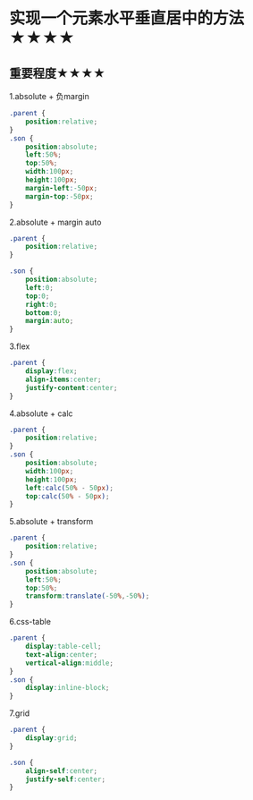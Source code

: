 # 实现一个元素水平垂直居中的方法★★★★
## 重要程度★★★★
1.absolute + 负margin

```css
.parent {
	position:relative;
}
.son {
	position:absolute;
	left:50%;
	top:50%;
	width:100px;
	height:100px;
	margin-left:-50px;
	margin-top:-50px;
}
```

2.absolute + margin auto
```css
.parent {
	position:relative;
}

.son {
	position:absolute;
	left:0;
	top:0;
	right:0;
	bottom:0;
	margin:auto;
}

```

3.flex
```css
.parent {
	display:flex;
	align-items:center;
	justify-content:center;
}
```

4.absolute + calc
```css
.parent {
	position:relative;
}
.son {
	position:absolute;
	width:100px;
	height:100px;
	left:calc(50% - 50px);
	top:calc(50% - 50px);
}
```

5.absolute + transform
```css
.parent {
	position:relative;
}
.son {
	position:absolute;
	left:50%;
	top:50%;
	transform:translate(-50%,-50%);
}
```

6.css-table

```css
.parent {
	display:table-cell;
	text-align:center;
	vertical-align:middle;
}
.son {
	display:inline-block;
}
```



7.grid 

```css
.parent {
	display:grid;
}

.son {
	align-self:center;
	justify-self:center;
}
```